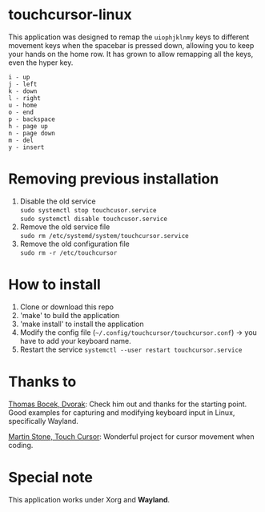 # touchcursor-linux

This application was designed to remap the `uiophjklnmy` keys to different movement keys when the spacebar is pressed down, allowing you to keep your hands on the home row. It has grown to allow remapping all the keys, even the hyper key.

```
i - up
j - left
k - down
l - right
u - home
o - end
p - backspace
h - page up
n - page down
m - del
y - insert
```

# Removing previous installation

1. Disable the old service  
   `sudo systemctl stop touchcusor.service`  
   `sudo systemctl disable touchcusor.service`
2. Remove the old service file  
   `sudo rm /etc/systemd/system/touchcursor.service`
3. Remove the old configuration file  
   `sudo rm -r /etc/touchcursor`

# How to install

1. Clone or download this repo
2. 'make' to build the application
3. 'make install' to install the application
4. Modify the config file (`~/.config/touchcursor/touchcursor.conf`) -> you have to add your keyboard name.
5. Restart the service `systemctl --user restart touchcursor.service`

# Thanks to

[Thomas Bocek, Dvorak](https://github.com/tbocek/dvorak): Check him out and thanks for the starting point. Good examples for capturing and modifying keyboard input in Linux, specifically Wayland.

[Martin Stone, Touch Cursor](https://github.com/martin-stone/touchcursor): Wonderful project for cursor movement when coding.

# Special note

This application works under Xorg and **Wayland**.
